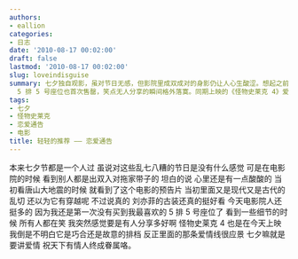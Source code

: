 ```yaml
---
authors:
- eallion
categories:
- 日志
date: '2010-08-17 00:02:00'
draft: false
lastmod: '2010-08-17 00:02:00'
slug: loveindisguise
summary: 七夕独自观影，虽对节日无感，但影院里成双成对的身影仍让人心生酸涩。想起之前看《唐山大地震》预告时误以为有穿越情节，但刘亦菲的古装扮相确实惊艳。今日影院座无虚席，连惯常的
  5 排 5 号座位也首次售罄，笑点无人分享的瞬间格外落寞。同期上映的《怪物史莱克 4》爱情线意外应景，或许排片暗合七夕主题。最后唯愿天下有情人终成眷属！
tags:
- 七夕
- 怪物史莱克
- 恋爱通告
- 电影
title: 轻轻的推荐 —— 恋爱通告
---
```

本来七夕节都是一个人过
虽说对这些乱七八糟的节日是没有什么感觉
可是在电影院的时候
看到别人都是出双入对拖家带子的
坦白的说
心里还是有一点酸酸的
当初看唐山大地震的时候
就看到了这个电影的预告片
当初里面又是现代又是古代的乱切
还以为它有穿越呢
不过说真的
刘亦菲的古装还真的挺好看
今天电影院人还挺多的
因为我还是第一次没有买到我最喜欢的 5 排 5 号座位了
看到一些细节的时候
所有人都在笑
我突然感觉要是有人分享多好啊
怪物史莱克 4 也是在今天上映
我倒是不明白它是巧合还是故意的排档
反正里面的那条爱情线很应景
七夕嘛就是要讲爱情
祝天下有情人终成眷属咯。